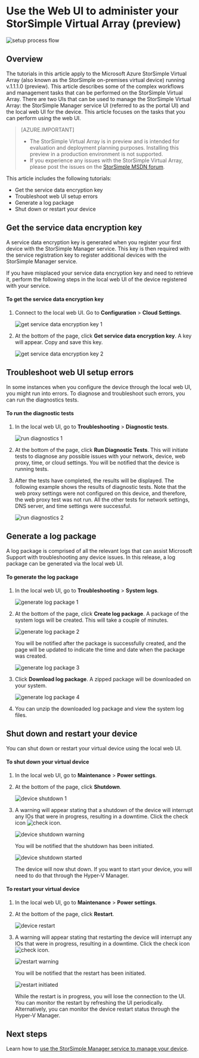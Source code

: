 <properties 
   pageTitle="StorSimple Virtual Array web UI administration | Microsoft Azure"
   description="Describes how to perform basic device administration tasks through the StorSimple Virtual Array web UI."
   services="storsimple"
   documentationCenter="NA"
   authors="alkohli"
   manager="carmonm"
   editor="" />
<tags 
   ms.service="storsimple"
   ms.devlang="NA"
   ms.topic="article"
   ms.tgt_pltfrm="NA"
   ms.workload="TBD"
   ms.date="01/22/2016"
   ms.author="alkohli" />

# Use the Web UI to administer your StorSimple Virtual Array (preview)

![setup process flow](./media/storsimple-ova-web-ui-admin/manage4.png)

## Overview

The tutorials in this article apply to the Microsoft Azure StorSimple Virtual Array (also known as the StorSimple on-premises virtual device) running v.1.1.1.0 (preview). This article describes some of the complex workflows and management tasks that can be performed on the StorSimple Virtual Array. There are two UIs that can be used to manage the StorSimple Virtual Array: the StorSimple Manager service UI (referred to as the portal UI) and the local web UI for the device. This article focuses on the tasks that you can perform using the web UI.

>[AZURE.IMPORTANT] 
>
>- The StorSimple Virtual Array is in preview and is intended for evaluation and deployment planning purposes. Installing this preview in a production environment is not supported. 
>- If you experience any issues with the StorSimple Virtual Array, please post the issues on the [StorSimple MSDN forum](https://social.msdn.microsoft.com/Forums/home?forum=StorSimple).

This article includes the following tutorials:

- Get the service data encryption key
- Troubleshoot web UI setup errors
- Generate a log package
- Shut down or restart your device

## Get the service data encryption key

A service data encryption key is generated when you register your first device with the StorSimple Manager service. This key is then required with the service registration key to register additional devices with the StorSimple Manager service.

If you have misplaced your service data encryption key and need to retrieve it, perform the following steps in the local web UI of the device registered with your service.

#### To get the service data encryption key

1. Connect to the local web UI. Go to **Configuration** > **Cloud Settings**.

    ![get service data encryption key 1](./media/storsimple-ova-web-ui-admin/image27.png)

2. At the bottom of the page, click **Get service data encryption key**. A key will appear. Copy and save this key.

    ![get service data encryption key 2](./media/storsimple-ova-web-ui-admin/image28.png)


## Troubleshoot web UI setup errors

In some instances when you configure the device through the local web UI, you might run into errors. To diagnose and troubleshoot such errors, you can run the diagnostics tests.

#### To run the diagnostic tests

1. In the local web UI, go to **Troubleshooting** > **Diagnostic tests**.

    ![run diagnostics 1](./media/storsimple-ova-web-ui-admin/image29.png)

2. At the bottom of the page, click **Run Diagnostic Tests**. This will initiate tests to diagnose any possible issues with your network, device, web proxy, time, or cloud settings. You will be notified that the device is running tests.

3. After the tests have completed, the results will be displayed. The following example shows the results of diagnostic tests. Note that the web proxy settings were not configured on this device, and therefore, the web proxy test was not run. All the other tests for network settings, DNS server, and time settings were successful.

    ![run diagnostics 2](./media/storsimple-ova-web-ui-admin/image30.png)

## Generate a log package

A log package is comprised of all the relevant logs that can assist Microsoft Support with troubleshooting any device issues. In this release, a log package can be generated via the local web UI.

#### To generate the log package

1. In the local web UI, go to **Troubleshooting** > **System logs**.

    ![generate log package 1](./media/storsimple-ova-web-ui-admin/image31.png)

2. At the bottom of the page, click **Create log package**. A package of the system logs will be created. This will take a couple of minutes.

    ![generate log package 2](./media/storsimple-ova-web-ui-admin/image32.png)

    You will be notified after the package is successfully created, and the page will be updated to indicate the time and date when the package was created.

    ![generate log package 3](./media/storsimple-ova-web-ui-admin/image33.png)

3. Click **Download log package**. A zipped package will be downloaded on your system.

    ![generate log package 4](./media/storsimple-ova-web-ui-admin/image34.png)

4. You can unzip the downloaded log package and view the system log files.

## Shut down and restart your device

You can shut down or restart your virtual device using the local web UI.

#### To shut down your virtual device

1. In the local web UI, go to **Maintenance** > **Power settings**.

2. At the bottom of the page, click **Shutdown**.

    ![device shutdown 1](./media/storsimple-ova-web-ui-admin/image36.png)

3. A warning will appear stating that a shutdown of the device will interrupt any IOs that were in progress, resulting in a downtime. Click the check icon ![check icon](./media/storsimple-ova-web-ui-admin/image3.png).

    ![device shutdown warning](./media/storsimple-ova-web-ui-admin/image37.png)

    You will be notified that the shutdown has been initiated.

    ![device shutdown started](./media/storsimple-ova-web-ui-admin/image38.png)

    The device will now shut down. If you want to start your device, you will need to do that through the Hyper-V Manager.

#### To restart your virtual device

1. In the local web UI, go to **Maintenance** > **Power settings**.

2. At the bottom of the page, click **Restart**.

    ![device restart](./media/storsimple-ova-web-ui-admin/image36.png)

3. A warning will appear stating that restarting the device will interrupt any IOs that were in progress, resulting in a downtime. Click the check icon ![check icon](./media/storsimple-ova-web-ui-admin/image3.png).

    ![restart warning](./media/storsimple-ova-web-ui-admin/image37.png)

    You will be notified that the restart has been initiated.

    ![restart initiated](./media/storsimple-ova-web-ui-admin/image39.png)

    While the restart is in progress, you will lose the connection to the UI. You can monitor the restart by refreshing the UI periodically. Alternatively, you can monitor the device restart status through the Hyper-V Manager.

## Next steps

Learn how to [use the StorSimple Manager service to manage your device](storsimple-manager-service-administration.md).